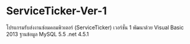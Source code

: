 # ServiceTicker-Ver-1
โปรแกรมรับส่งงานซ่อมคอมพิวเตอร์ (ServiceTicker) เวอร์ชั่น 1
พัฒนาด้วย Visual Basic 2013 ฐานข้อมูล MySQL 5.5 .net 4.5.1
